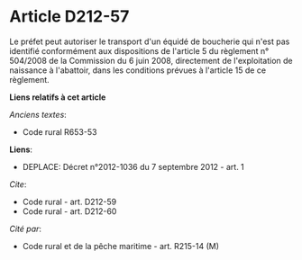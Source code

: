 # Article D212-57

Le préfet peut autoriser le transport d'un équidé de boucherie qui n'est pas identifié conformément aux dispositions de
l'article 5 du règlement n° 504/2008 de la Commission du 6 juin 2008, directement de l'exploitation de naissance à
l'abattoir, dans les conditions prévues à l'article 15 de ce règlement.

**Liens relatifs à cet article**

_Anciens textes_:

  - Code rural R653-53

**Liens**:

  - DEPLACE: Décret n°2012-1036 du 7 septembre 2012 - art. 1

_Cite_:

  - Code rural - art. D212-59
  - Code rural - art. D212-60

_Cité par_:

  - Code rural et de la pêche maritime - art. R215-14 (M)
